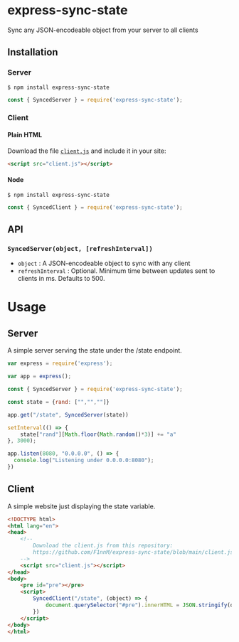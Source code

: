 # express-sync-state
Sync any JSON-encodeable object from your server to all clients

## Installation
### Server
```
$ npm install express-sync-state
```

```JavaScript
const { SyncedServer } = require('express-sync-state');
```

### Client
#### Plain HTML
Download the file [`client.js`](https://github.com/F1nnM/express-sync-state/blob/main/client.js) and include it in your site:

```HTML
<script src="client.js"></script>
```
#### Node
```
$ npm install express-sync-state
```

```JavaScript
const { SyncedClient } = require('express-sync-state');
```
## API
### `SyncedServer(object, [refreshInterval])`
 * `object` : A JSON-encodeable object to sync with any client
 * `refreshInterval` : Optional. Minimum time between updates sent to clients in ms. Defaults to 500.

# Usage
## Server
A simple server serving the state under the /state endpoint.
```JavaScript
var express = require('express');

var app = express();

const { SyncedServer } = require('express-sync-state');

const state = {rand: ["","",""]}

app.get("/state", SyncedServer(state))

setInterval(() => {
    state["rand"][Math.floor(Math.random()*3)] += "a"
}, 3000);

app.listen(8080, "0.0.0.0", () => {
  console.log("Listening under 0.0.0.0:8080");
})
```
## Client
A simple website just displaying the state variable.
```HTML
<!DOCTYPE html>
<html lang="en">
<head>
    <!--
        Download the client.js from this repository:
        https://github.com/F1nnM/express-sync-state/blob/main/client.js
    -->
    <script src="client.js"></script>
</head>
<body>
    <pre id="pre"></pre>
    <script>
        SyncedClient("/state", (object) => {
            document.querySelector("#pre").innerHTML = JSON.stringify(object)
        })
    </script>
</body>
</html>
```
